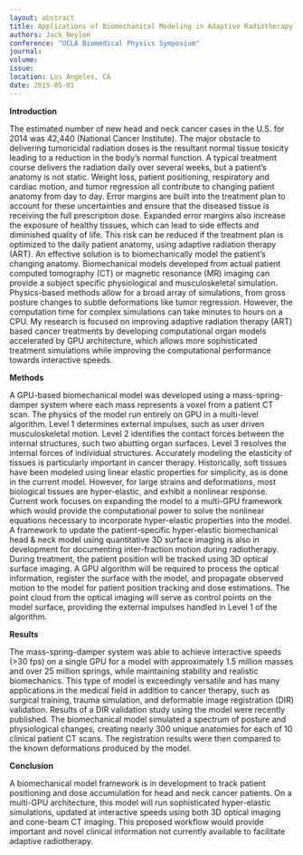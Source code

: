 ```yaml
---
layout: abstract
title: Applications of Biomechanical Modeling in Adaptive Radiotherapy
authors: Jack Neylon
conference: "UCLA Biomedical Physics Symposium"
journal:
volume: 
issue: 
location: Los Angeles, CA
date: 2015-05-01
---
```

**Introduction**

The estimated number of new head and neck cancer cases in the U.S. for 2014 was 42,440 (National Cancer Institute). The major obstacle to delivering tumoricidal radiation doses is the resultant normal tissue toxicity leading to a reduction in the body’s normal function. A typical treatment course delivers the radiation daily over several weeks, but a patient’s anatomy is not static. Weight loss, patient positioning, respiratory and cardiac motion, and tumor regression all contribute to changing patient anatomy from day to day. Error margins are built into the treatment plan to account for these uncertainties and ensure that the diseased tissue is receiving the full prescription dose. Expanded error margins also increase the exposure of healthy tissues, which can lead to side effects and diminished quality of life. This risk can be reduced if the treatment plan is optimized to the daily patient anatomy, using adaptive radiation therapy (ART). An effective solution is to biomechanically model the patient’s changing anatomy.
Biomechanical models developed from actual patient computed tomography (CT) or magnetic resonance (MR) imaging can provide a subject specific physiological and musculoskeletal simulation. Physics-based methods allow for a broad array of simulations, from gross posture changes to subtle deformations like tumor regression. However, the computation time for complex simulations can take minutes to hours on a CPU. My research is focused on improving adaptive radiation therapy (ART) based cancer treatments by developing computational organ models accelerated by GPU architecture, which allows more sophisticated treatment simulations while improving the computational performance towards interactive speeds. 

**Methods**

A GPU-based biomechanical model was developed using a mass-spring-damper system where each mass represents a voxel from a patient CT scan. The physics of the model run entirely on GPU in a multi-level algorithm. Level 1 determines external impulses, such as user driven musculoskeletal motion. Level 2 identifies the contact forces between the internal structures, such two abutting organ surfaces. Level 3 resolves the internal forces of individual structures. 
Accurately modeling the elasticity of tissues is particularly important in cancer therapy. Historically, soft tissues have been modeled using linear elastic properties for simplicity, as is done in the current model. However, for large strains and deformations, most biological tissues are hyper-elastic, and exhibit a nonlinear response. Current work focuses on expanding the model to a multi-GPU framework which would provide the computational power to solve the nonlinear equations necessary to incorporate hyper-elastic properties into the model. 
A framework to update the patient-specific hyper-elastic biomechanical head & neck model using quantitative 3D surface imaging is also in development for documenting inter-fraction motion during radiotherapy. During treatment, the patient position will be tracked using 3D optical surface imaging. A GPU algorithm will be required to process the optical information, register the surface with the model, and propagate observed motion to the model for patient position tracking and dose estimations. The point cloud from the optical imaging will serve as control points on the model surface, providing the external impulses handled in Level 1 of the algorithm.

**Results**

The mass-spring-damper system was able to achieve interactive speeds (>30 fps) on a single GPU for a model with approximately 1.5 million masses and over 25 million springs, while maintaining stability and realistic biomechanics. This type of model is exceedingly versatile and has many applications in the medical field in addition to cancer therapy, such as surgical training, trauma simulation, and deformable image registration (DIR) validation. 
Results of a DIR validation study using the model were recently published. The biomechanical model simulated a spectrum of posture and physiological changes, creating nearly 300 unique anatomies for each of 10 clinical patient CT scans. The registration results were then compared to the known deformations produced by the model. 

**Conclusion**

A biomechanical model framework is in development to track patient positioning and dose accumulation for head and neck cancer patients. On a multi-GPU architecture, this model will run sophisticated hyper-elastic simulations, updated at interactive speeds using both 3D optical imaging and cone-beam CT imaging. This proposed workflow would provide important and novel clinical information not currently available to facilitate adaptive radiotherapy.

